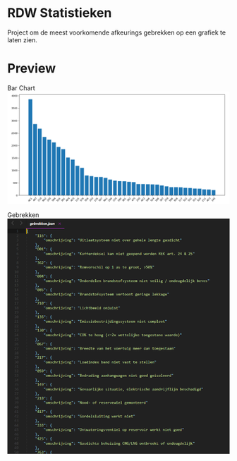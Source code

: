 # RDW Statistieken
Project om de meest voorkomende afkeurings gebrekken op een grafiek te laten zien.


# Preview
Bar Chart
![Bar chart](https://github.com/SuchLuukie/RDW-Statistieken/blob/main/Showcase/showcase.PNG?raw=true)

Gebrekken
![Gebrekken](https://github.com/SuchLuukie/RDW-Statistieken/blob/main/Showcase/showcase1.PNG?raw=true)
